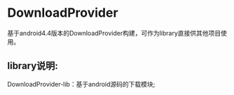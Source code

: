 DownloadProvider
========
基于android4.4版本的DownloadProvider构建，可作为library直接供其他项目使用。

library说明:
-----------------------------------
DownloadProvider-lib：基于android源码的下载模块;<br/>




